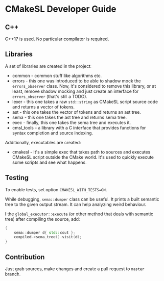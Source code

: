 # CMakeSL Developer Guide

## C++
C++17 is used. No particular compilator is required.

## Libraries
A set of libraries are created in the project:
* common - common stuff like algorithms etc.
* errors - this one was introduced to be able to shadow mock the `errors_observer` class. Now, it's considered to remove this library, or at least, remove shadow mocking and just create an interface for `errors_observer` (that's still a TODO).
* lexer - this one takes a raw `std::string` as CMakeSL script source code and returns a vector of tokens.
* ast - this one takes the vector of tokens and returns an ast tree.
* sema - this one takes the ast tree and returns sema tree.
* exec - finally, this one takes the sema tree and executes it.
* cmsl_tools - a library with a C interface that provides functions for syntax completion and source indexing.

Additionally, executables are created:
* cmakesl - It's a simple exec that takes path to sources and executes CMakeSL script outside the CMake world. It's used to quickly execute some scripts and see what happens.

## Testing
To enable tests, set option `CMAKESL_WITH_TESTS=ON`.

While debugging, `sema::dumper` class can be useful. It prints a built semantic tree to the given output stream. It can help analyzing weird behaviour.

I the `global_executor::execute` (or other method that deals with semantic tree) after compiling the source, add:
```cpp
{
    sema::dumper d{ std::cout };
    compiled->sema_tree().visit(d);
}
```

## Contribution
Just grab sources, make changes and create a pull request to `master` branch.
